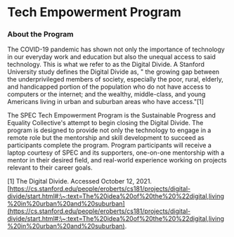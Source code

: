 # Tech Empowerment Program

### About the Program

The COVID-19 pandemic has shown not only the importance of technology in our everyday work and education but also the unequal access to said technology. This is what we refer to as the Digital Divide. A Stanford University study defines the Digital Divide as, " the growing gap between the underprivileged members of society, especially the poor, rural, elderly, and handicapped portion of the population who do not have access to computers or the internet; and the wealthy, middle-class, and young Americans living in urban and suburban areas who have access."\[1]

The SPEC Tech Empowerment Program is the Sustainable Progress and Equality Collective's attempt to begin closing the Digital Divide. The program is designed to provide not only the technology to engage in a remote role but the mentorship and skill development to succeed as participants complete the program. Program participants will receive a laptop courtesy of SPEC and its supporters, one-on-one mentorship with a mentor in their desired field, and real-world experience working on projects relevant to their career goals.

\[1] The Digital Divide. Accessed October 12, 2021. [https://cs.stanford.edu/people/eroberts/cs181/projects/digital-divide/start.html#:\~:text=The%20idea%20of%20the%20%22digital,living%20in%20urban%20and%20suburban](https://cs.stanford.edu/people/eroberts/cs181/projects/digital-divide/start.html#:\~:text=The%20idea%20of%20the%20%22digital,living%20in%20urban%20and%20suburban).
